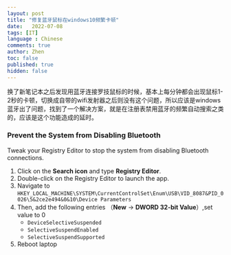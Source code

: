 ```yaml
---
layout: post
title: "修复蓝牙鼠标在windows10频繁卡顿"
date:   2022-07-08
tags: [IT]
language : Chinese
comments: true
author: Zhen
toc: false
published: true
hidden: false
---
```

换了新笔记本之后发现用蓝牙连接罗技鼠标的时候，基本上每分钟都会出现鼠标1-2秒的卡顿，切换成自带的wifi发射器之后则没有这个问题，所以应该是windows蓝牙出了问题，找到了一个解决方案，就是在注册表禁用蓝牙的频繁自动搜索之类的，应该是这个功能造成的延时。

### Prevent the System from Disabling Bluetooth

Tweak your Registry Editor to stop the system from disabling Bluetooth connections.

1.  Click on the  **Search icon**  and type  **Registry Editor**.
2.  Double-click on the Registry Editor to launch the app.
3.  Navigate to  `HKEY_LOCAL_MACHINE\SYSTEM\CurrentControlSet\Enum\USB\VID_8087&PID_0026\5&2ce2e494&0&10\Device Parameters`
4.  Then, add the following entries （**New** → **DWORD 32-bit Value**）,set value to 0
    -   `DeviceSelectiveSuspended`
    -   `SelectiveSuspendEnabled`
    -   `SelectiveSuspendSupported`
5. Reboot laptop
<!--stackedit_data:
eyJoaXN0b3J5IjpbMTU1NTUxNzUzMV19
-->